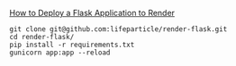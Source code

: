 [How to Deploy a Flask Application to Render](https://medium.com/python-in-plain-english/how-to-deploy-a-flask-application-to-render-2a70e4d55919)

```shell
git clone git@github.com:lifeparticle/render-flask.git
cd render-flask/
pip install -r requirements.txt
gunicorn app:app --reload
```
